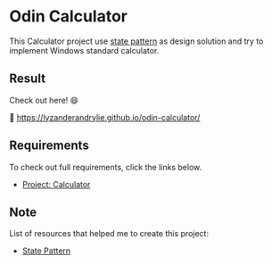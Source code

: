 # Odin Calculator

This Calculator project use [state pattern](https://refactoring.guru/design-patterns/state) as design solution and try to implement Windows standard calculator.

## Result

Check out here! :smile:

:link: <https://lyzanderandrylie.github.io/odin-calculator/>

## Requirements

To check out full requirements, click the links below.

- [Project: Calculator](https://www.theodinproject.com/lessons/foundations-calculator)

## Note

List of resources that helped me to create this project:

- [State Pattern](https://refactoring.guru/design-patterns/state)
